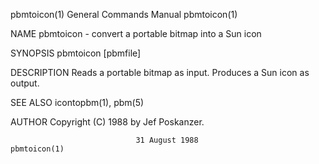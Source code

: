 pbmtoicon(1)               General Commands Manual               pbmtoicon(1)

NAME
       pbmtoicon - convert a portable bitmap into a Sun icon

SYNOPSIS
       pbmtoicon [pbmfile]

DESCRIPTION
       Reads a portable bitmap as input.  Produces a Sun icon as output.

SEE ALSO
       icontopbm(1), pbm(5)

AUTHOR
       Copyright (C) 1988 by Jef Poskanzer.

                                31 August 1988                   pbmtoicon(1)
